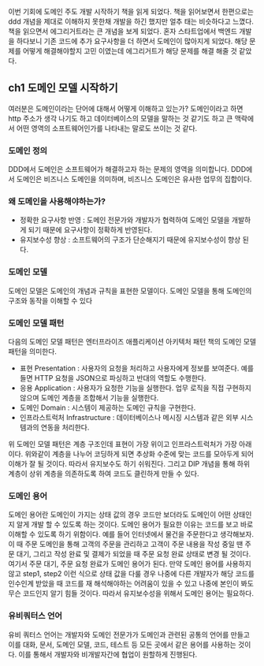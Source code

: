 이번 기회에 도메인 주도 개발 시작하기 책을 읽게 되었다. 책을 읽어보면서 한편으로는 ddd 개념을 제대로 이해하지 못한채 개발을 하긴 했지만 얼추 태는 비슷하다고 느꼈다. 책을 읽으면서 에그리거트라는 큰 개념을 보게 되었다. 혼자 스타트업에서 백엔드 개발을 하다보니 기존 코드에 추가 요구사항을 더 하면서 도메인이 많아지게 되었다. 해당 문제를 어떻게 해결해야할지 고민 이였는데 에그리거트가 해당 문제를 해결 해줄 것 같았다.

## ch1 도메인 모델 시작하기
여러분은 도메인이라는 단어에 대해서 어떻게 이해하고 있는가? 도메인이라고 하면 http 주소가 생각 나기도 하고 데이터베이스의 모델을 말하는 것 같기도 하고 큰 맥락에서 어떤 영역의 소프트웨어인가를 나타내는 말로도 쓰이는 것 같다. 

### 도메인 정의
DDD에서 도메인은 소프트웨어가 해결하고자 하는 문제의 영역을 의미합니다. DDD에서 도메인은 비즈니스 도메인을 의미하며, 비즈니스 도메인은 유사한 업무의 집합이다.

### 왜 도메인을 사용해야하는가?
- 정확한 요구사항 반영	:
도메인 전문가와 개발자가 협력하여 도메인 모델을 개발하게 되기 때문에 요구사항이 정확하게 반영된다.
- 유지보수성 향상 :
소프트웨어의 구조가 단순해지기 때문에 유지보수성이 향상 된다.

### 도메인 모델
도메인 모델은 도메인의 개념과 규칙을 표현한 모델이다. 도메인 모델을 통해 도메인의 구조와 동작을 이해할 수 있다

### 도메인 모델 패턴
다음의 도메인 모델 패턴은 엔터프라이즈 애플리케이션 아키텍처 패턴 책의 도메인 모델 패턴을 의미한다.
* 표현 Presentation : 사용자의 요청을 처리하고 사용자에게 정보를 보여준다. 예를 들면 HTTP 요청을 JSON으로 파싱하고 반대의 역할도 수행한다.
* 응용 Application : 사용자가 요청한 기능을 실행한다. 업무 로직을 직접 구현하지 않으며 도메인 계층을 조합해서 기능을 실행한다.
* 도메인 Domain : 시스템이 제공하는 도메인 규칙을 구현한다.
* 인프라스트럭처 Infrastructure : 데이터베이스나 메시징 시스템과 같은 외부 시스템과의 연동을 처리한다.

위 도메인 모델 패턴은 계층 구조인데 표현이 가장 위이고 인프라스트럭처가 가장 아래이다. 위와같이 계층을 나누어 코딩하게 되면 추상화 수준에 맞는 코드를 모아두게 되어 이해가 잘 될 것이다. 따라서 유지보수도 하기 쉬워진다. 그리고 DIP 개념을 통해 하위 계층이 상위 계층을 의존하도록 하여 코드도 클린하게 만들 수 있다.

### 도메인 용어
도메인 용어란 도메인이 가지는 상태 값의 경우 코드만 보더라도 도메인이 어떤 상태인지 알게 개발 할 수 있도록 하는 것이다.
도메인 용어가 필요한 이유는 코드를 보고 바로 이해할 수 있도록 하기 위함이다.
예를 들어 인터넷에서 물건을 주문한다고 생각해보자. 이 때 주문 도메인을 통해 고객의 주문을 관리하고 고객이 주문 내용을 작성 중일 땐 주문 대기, 그리고 작성 완료 및 결제가 되었을 때 주문 요청 완료 상태로 변경 될 것이다. 여기서 주문 대기, 주문 요청 완료가 도메인 용어가 된다. 만약 도메인 용어를 사용하지 않고 step1, step2 이런 식으로 상태 값을 다룰 경우 나중에 다른 개발자가 해당 코드를 인수인계 받았을 때 코드를 재 해석해야하는 어려움이 있을 수 있고 나중에 본인이 봐도 무슨 코드인지 알기 힘들 것이다.
따라서 유지보수성을 위해서 도메인 용어는 필요하다.

### 유비쿼터스 언어
유비 쿼터스 언어는 개발자와 도메인 전문가가 도메인과 관련된 공통의 언어를 만들고 이를 대화, 문서, 도메인 모델, 코드, 테스트 등 모든 곳에서 같은 용어를 사용하는 것이다. 이를 통해서 개발자와 비개발자간에 협업이 원할하게 진행된다.
